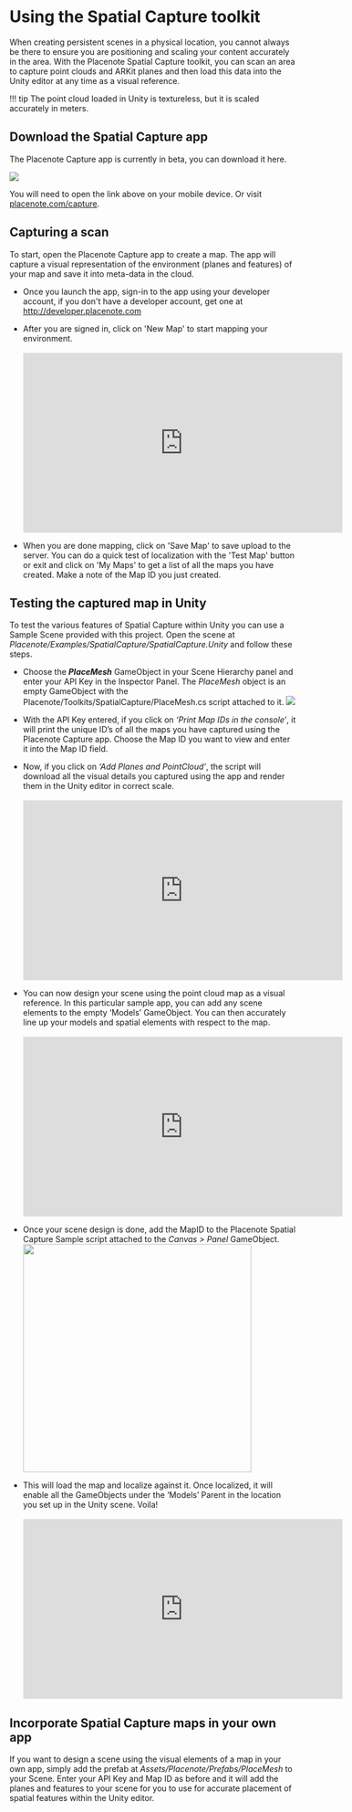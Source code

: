 # Using the Spatial Capture toolkit
When creating persistent scenes in a physical location, you cannot always be there to ensure you are positioning and scaling your content accurately in the area. With the Placenote Spatial Capture toolkit, you can scan an area to capture point clouds and ARKit planes and then load this data into the Unity editor at any time as a visual reference.

!!! tip
    The point cloud loaded in Unity is textureless, but it is scaled accurately in meters.

## Download the Spatial Capture app
The Placenote Capture app is currently in beta, you can download it here.

<a href="https://placenote.com/capture"><img src="../../../img/unity/spatial-capture/spatial-capture-logo.png"></a>

You will need to open the link above on your mobile device. Or visit [placenote.com/capture](https://placenote.com/capture).

## Capturing a scan
To start, open the Placenote Capture app to create a map. The app will capture a visual representation of the environment (planes and features) of your map and save it into meta-data in the cloud.

* Once you launch the app, sign-in to the app using your developer account, if you don't have a developer account, get one at http://developer.placenote.com

* After you are signed in, click on 'New Map' to start mapping your environment. <br /> <br /> <iframe width="560" height="315" src="https://www.youtube.com/embed/vSggFxJlX7k" frameborder="0" allow="autoplay; encrypted-media" allowfullscreen></iframe>

* When you are done mapping, click on 'Save Map' to save upload to the server. You can do a quick test of localization with the 'Test Map' button or exit and click on 'My Maps' to get a list of all the maps you have created. Make a note of the Map ID you just created.

## Testing the captured map in Unity
To test the various features of Spatial Capture within Unity you can use a Sample Scene provided with this project. Open the scene at *Placenote/Examples/SpatialCapture/SpatialCapture.Unity* and follow these steps.

* Choose the ***PlaceMesh*** GameObject in your Scene Hierarchy panel and enter your API Key in the Inspector Panel. The *PlaceMesh* object is an empty GameObject with the Placenote/Toolkits/SpatialCapture/PlaceMesh.cs script attached to it. <img src="../../../img/unity/spatial-capture/place-mesh.png">

* With the API Key entered, if you click on *‘Print Map IDs in the console’*, it will print the unique ID’s of all the maps you have captured using the Placenote Capture app. Choose the Map ID you want to view and enter it into the Map ID field.

* Now, if you click on *‘Add Planes and PointCloud’*, the script will download all the visual details you captured using the app and render them in the Unity editor in correct scale. <br /><br /> <iframe width="560" height="315" src="https://www.youtube.com/embed/Q6dGDk0hxkk" frameborder="0" allow="autoplay; encrypted-media" allowfullscreen></iframe>

* You can now design your scene using the point cloud map as a visual reference. In this particular sample app, you can add any scene elements to the empty ‘Models’ GameObject. You can then accurately line up your models and spatial elements with respect to the map. <br /><br /> <iframe width="560" height="315" src="https://www.youtube.com/embed/1JEwgIxwFEc" frameborder="0" allow="autoplay; encrypted-media" allowfullscreen></iframe>

* Once your scene design is done, add the MapID to the Placenote Spatial Capture Sample script attached to the *Canvas > Panel* GameObject. <br /><img src="../../../img/unity/spatial-capture/deploying-place-mesh.png" width="400">

* This will load the map and localize against it. Once localized, it will enable all the GameObjects under the ‘Models’ Parent in the location you set up in the Unity scene. Voila! <br /><br /> <iframe width="560" height="315" src="https://www.youtube.com/embed/PepRi7RNLVg" frameborder="0" allow="autoplay; encrypted-media" allowfullscreen></iframe>

## Incorporate Spatial Capture maps in your own app
If you want to design a scene using the visual elements of a map in your own app, simply add the prefab at *Assets/Placenote/Prefabs/PlaceMesh* to your Scene. Enter your API Key and Map ID as before and it will add the planes and features to your scene for you to use for accurate placement of spatial features within the Unity editor.
